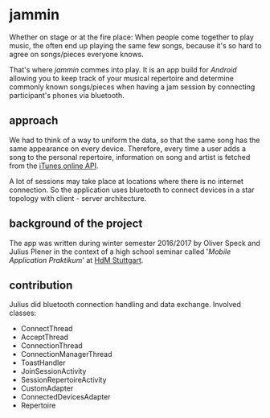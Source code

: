 # jammin
Whether on stage or at the fire place: When people come together to play music, the often end up playing the same few songs, because it's so hard to agree on songs/pieces everyone knows.

That's where _jammin_ commes into play. It is an app build for _Android_ allowing you to keep track of your musical repertoire and determine commonly known songs/pieces when having a jam session by connecting participant's phones via bluetooth.

## approach
We had to think of a way to uniform the data, so that the same song has the same appearance on every device. Therefore, every time a user adds a song to the personal repertoire, information on song and artist is fetched from the [iTunes online API](https://affiliate.itunes.apple.com/resources/documentation/itunes-store-web-service-search-api).

A lot of sessions may take place at locations where there is no internet connection. So the application uses bluetooth to connect devices in a star topology with client - server architecture.

## background of the project
The app was written during winter semester 2016/2017 by Oliver Speck and Julius Plener in the context of a high school seminar called '_Mobile Application Praktikum_' at [HdM Stuttgart](https://www.hdm-stuttgart.de/).

## contribution
Julius did bluetooth connection handling and data exchange. Involved classes:

- ConnectThread
- AcceptThread
- ConnectionThread
- ConnectionManagerThread
- ToastHandler
- JoinSessionActivity
- SessionRepertoireActivity
- CustomAdapter
- ConnectedDevicesAdapter
- Repertoire
